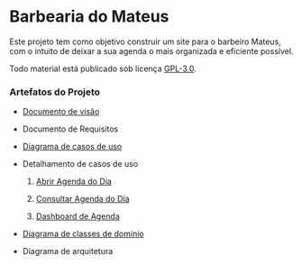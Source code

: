# Barbearia do Mateus 

Este projeto tem como objetivo construir um site para o barbeiro Mateus, com o intuito de deixar a sua agenda o mais organizada e eficiente possível.

Todo material está publicado sob licença [GPL-3.0](https://www.gnu.org/licenses/quick-guide-gplv3.pt-br.html).

### Artefatos do Projeto

* [Documento de visão](./docs/visao_do_produto.md)

* Documento de Requisitos

* [Diagrama de casos de uso](./docs/diagramas/diagrama_casos_de_uso.jpg)

* Detalhamento de casos de uso 

  1. [Abrir Agenda do Dia](./docs/casos_de_uso/cdu_abrir_agenda_do_dia.md)

  2. [Consultar Agenda do Dia](./docs/casos_de_uso/cdu_consultar_agenda_do_dia.md)

  3. [Dashboard de Agenda](./docs/casos_de_uso/cdu_dashboard_de_agenda.md)

* [Diagrama de classes de domínio](./docs/diagramas/diagrama_classes.JPG)

* Diagrama de arquitetura
